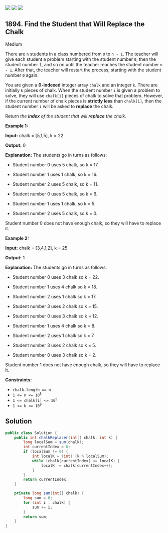 [![](https://img.shields.io/github/stars/javadev/LeetCode-in-Java?label=Stars&style=flat-square)](https://github.com/javadev/LeetCode-in-Java)
[![](https://img.shields.io/github/forks/javadev/LeetCode-in-Java?label=Fork%20me%20on%20GitHub%20&style=flat-square)](https://github.com/javadev/LeetCode-in-Java/fork)
[![](https://img.shields.io/badge/-LeetCode%20in%20Kotlin-blue?style=flat-square)](https://github.com/javadev/LeetCode-in-Kotlin)

## 1894\. Find the Student that Will Replace the Chalk

Medium

There are `n` students in a class numbered from `0` to `n - 1`. The teacher will give each student a problem starting with the student number `0`, then the student number `1`, and so on until the teacher reaches the student number `n - 1`. After that, the teacher will restart the process, starting with the student number `0` again.

You are given a **0-indexed** integer array `chalk` and an integer `k`. There are initially `k` pieces of chalk. When the student number `i` is given a problem to solve, they will use `chalk[i]` pieces of chalk to solve that problem. However, if the current number of chalk pieces is **strictly less** than `chalk[i]`, then the student number `i` will be asked to **replace** the chalk.

Return _the **index** of the student that will **replace** the chalk_.

**Example 1:**

**Input:** chalk = [5,1,5], k = 22

**Output:** 0

**Explanation:** The students go in turns as follows:

- Student number 0 uses 5 chalk, so k = 17.

- Student number 1 uses 1 chalk, so k = 16.

- Student number 2 uses 5 chalk, so k = 11.

- Student number 0 uses 5 chalk, so k = 6.

- Student number 1 uses 1 chalk, so k = 5.

- Student number 2 uses 5 chalk, so k = 0.

Student number 0 does not have enough chalk, so they will have to replace it.

**Example 2:**

**Input:** chalk = [3,4,1,2], k = 25

**Output:** 1

**Explanation:** The students go in turns as follows:

- Student number 0 uses 3 chalk so k = 22.

- Student number 1 uses 4 chalk so k = 18.

- Student number 2 uses 1 chalk so k = 17.

- Student number 3 uses 2 chalk so k = 15.

- Student number 0 uses 3 chalk so k = 12.

- Student number 1 uses 4 chalk so k = 8.

- Student number 2 uses 1 chalk so k = 7.

- Student number 3 uses 2 chalk so k = 5.

- Student number 0 uses 3 chalk so k = 2.

Student number 1 does not have enough chalk, so they will have to replace it. 

**Constraints:**

*   `chalk.length == n`
*   <code>1 <= n <= 10<sup>5</sup></code>
*   <code>1 <= chalk[i] <= 10<sup>5</sup></code>
*   <code>1 <= k <= 10<sup>9</sup></code>

## Solution

```java
public class Solution {
    public int chalkReplacer(int[] chalk, int k) {
        long localSum = sum(chalk);
        int currentIndex = 0;
        if (localSum != 0) {
            int localK = (int) (k % localSum);
            while (chalk[currentIndex] <= localK) {
                localK -= chalk[currentIndex++];
            }
        }
        return currentIndex;
    }

    private long sum(int[] chalk) {
        long sum = 0;
        for (int i : chalk) {
            sum += i;
        }
        return sum;
    }
}
```